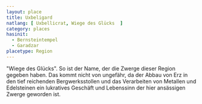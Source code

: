 ```yaml
---
layout: place
title: Uxbeligard
natlang: [ Uxbellicrat, Wiege des Glücks  ]
category: places
hasinit:
  - Bernsteintempel
  - Garadzar
placetype: Region
---
```


"Wiege des Glücks". So ist der Name, der die Zwerge dieser Region gegeben haben. Das kommt nicht von ungefähr, da der
Abbau von Erz in den tief reichenden Bergwerksstollen und das Verarbeiten von Metallen und Edelsteinen ein lukratives
Geschäft und Lebenssinn der hier ansässigen Zwerge geworden ist.
